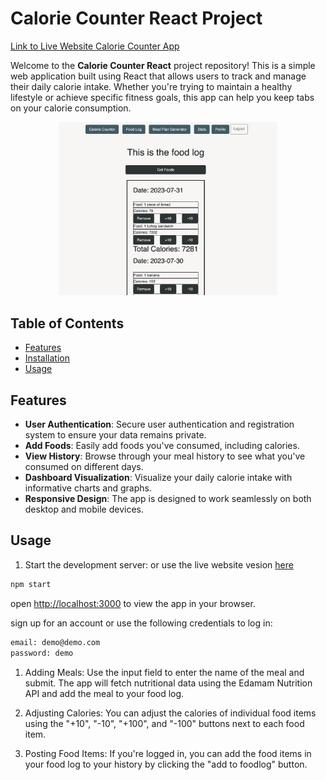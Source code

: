 # Calorie Counter React Project

<!-- link to render url -->

[Link to Live Website Calorie Counter App](https://calorie-counter-mcz6.onrender.com/)

Welcome to the **Calorie Counter React** project repository! This is a simple web application built using React that allows users to track and manage their daily calorie intake. Whether you're trying to maintain a healthy lifestyle or achieve specific fitness goals, this app can help you keep tabs on your calorie consumption.

<div style="text-align: center;">
    <!-- Your Image Here -->
    <img src="https://github.com/tommypurcell/calorie-counter-react/raw/master/public/images/Screen%20Shot%202023-08-09%20at%209.02.16%20PM.png" alt="food log" width="350"/>
</div>

## Table of Contents

- [Features](#features)
- [Installation](#installation)
- [Usage](#usage)

## Features

- **User Authentication**: Secure user authentication and registration system to ensure your data remains private.
- **Add Foods**: Easily add foods you've consumed, including calories.
- **View History**: Browse through your meal history to see what you've consumed on different days.
- **Dashboard Visualization**: Visualize your daily calorie intake with informative charts and graphs.
- **Responsive Design**: The app is designed to work seamlessly on both desktop and mobile devices.

## Usage

1. Start the development server:
   or use the live website vesion [here](https://calorie-counter-mcz6.onrender.com/)

```bash
npm start
```

open [http://localhost:3000](http://localhost:3000) to view the app in your browser.

sign up for an account or use the following credentials to log in:

```bash
email: demo@demo.com
password: demo
```

1. Adding Meals: Use the input field to enter the name of the meal and submit. The app will fetch nutritional data using the Edamam Nutrition API and add the meal to your food log.

1. Adjusting Calories: You can adjust the calories of individual food items using the "+10", "-10", "+100", and "-100" buttons next to each food item.

1. Posting Food Items: If you're logged in, you can add the food items in your food log to your history by clicking the "add to foodlog" button.
